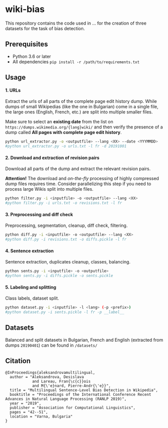 # wiki-bias
This repository contains the code used in ... for the creation of three datasets for the task of bias detection.

## Prerequisites
- Python 3.6 or later
- All dependencies `pip install -r /path/to/requirements.txt`

## Usage

#### 1. URLs
Extract the urls of all parts of the complete page edit history dump.
While dumps of small Wikipedias (like the one in Bulgarian) come in a single file,
the large ones (English, French, etc.) are split into multiple smaller files.

Make sure to select an __existing date__ from the list on
`https://dumps.wikimedia.org/{lang}wiki/` and then verify the presence of a dump called __All pages with complete page edit history__.

```bash
python url_extractor.py -o <outputfile> --lang <XX> --date <YYYMMDD>
#python url_extractor.py -o urls.txt -l fr -d 20191001
```

#### 2. Download and extraction of revision pairs
Download all parts of the dump and extract the relevant revision pairs.

__Attention!__ The download and _on-the-fly_ processing of highly compressed dump files
requires time. Consider parallelizing this step if you need to process large Wikis split
into multiple files.
```bash
python filter.py -i <inputfile> -o <outputfile> --lang <XX>
#python filter.py -i urls.txt -o revisions.txt -l fr
```

#### 3. Preprocessing and diff check
Preprocessing, segmentation, cleanup, diff check, filtering.
```bash
python diff.py -i <inputfile> -o <outputfile> --lang <XX>
#python diff.py -i revisions.txt -o diffs.pickle -l fr
```

#### 4. Sentence extraction
Sentence extraction, duplicates cleanup, classes, balancing.
```bash
python sents.py -i <inputfile> -o <outputfile>
#python sents.py -i diffs.pickle -o sents.pickle
```

#### 5. Labeling and splitting
Class labels, dataset split.
```bash
python dataset.py -i <inputfile> -l <lang> (-p <prefix>)
#python dataset.py -i sents.pickle -l fr -p __label__
```

## Datasets
Balanced and split datasets in Bulgarian, French and English (extracted from dumps `20190401`) can be found in `/datasets/`

## Citation

```
@InProceedings{aleksandrovamultilingual,
  author = "Aleksandrova, Desislava
		    and Lareau, Fran{\c{c}}ois
		    and M{\'e}nard, Pierre-Andr{\'e}}",
  title = "Multilingual Sentence-Level Bias Detection in Wikipedia",
  booktitle = "Proceedings of the International Conference Recent Advances in Natural Language Processing (RANLP 2019)",
  year = "2019",
  publisher = "Association for Computational Linguistics",
  pages = "42--51",
  location = "Varna, Bulgaria"
}
```
